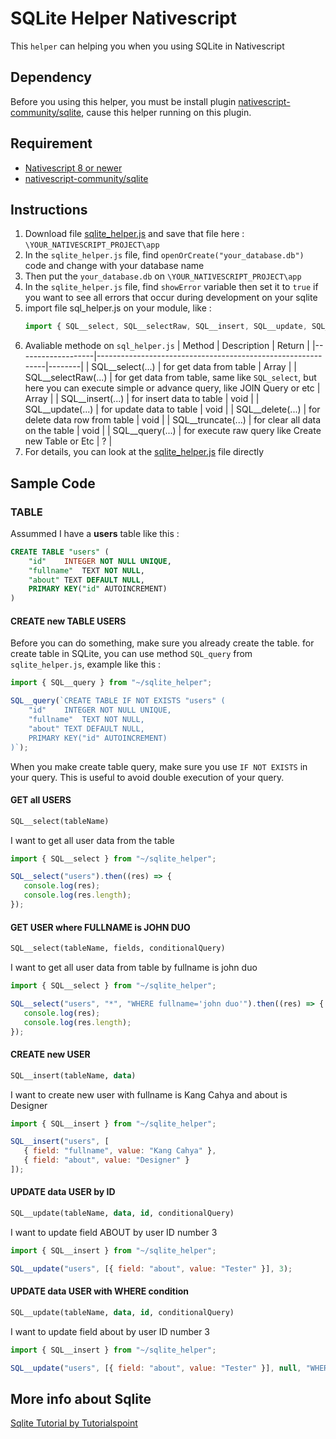 # SQLite Helper Nativescript
This ```helper``` can helping you when you using SQLite in Nativescript


## Dependency
Before you using this helper, you must be install plugin [nativescript-community/sqlite](https://github.com/nativescript-community/sqlite), cause this helper running on this plugin.


## Requirement
- [Nativescript 8 or newer](https://nativescript.org/)
- [nativescript-community/sqlite](https://github.com/nativescript-community/sqlite)


## Instructions
1. Download file [sqlite_helper.js](https://github.com/dyazincahya/sqlite-helper-nativescript/blob/main/sqlite_helper.js) and save that file here : ```\YOUR_NATIVESCRIPT_PROJECT\app```
2. In the ```sqlite_helper.js``` file, find ```openOrCreate("your_database.db")``` code and change with your database name
3. Then put the ```your_database.db``` on ```\YOUR_NATIVESCRIPT_PROJECT\app```
4. In the ```sqlite_helper.js``` file, find ```showError``` variable then set it to ```true``` if you want to see all errors that occur during development on your sqlite
5. import file sql_helper.js on your module, like :
   ``` javascript
   import { SQL__select, SQL__selectRaw, SQL__insert, SQL__update, SQL__delete, SQL__truncate, SQL__query } from "~/sqlite_helper";
   ```
6. Avaliable methode on ```sql_helper.js```
    | Method            | Description                                                 | Return |
    |-------------------|-------------------------------------------------------------|--------|
    | SQL__select(...)   | for get data from table                                         | Array  |
    | SQL__selectRaw(...) | for get data from table, same like ```SQL_select```, but here you can execute simple or advance query, like JOIN Query or etc | Array | 
    | SQL__insert(...)   | for insert data to table                                    | void   |
    | SQL__update(...)   | for update data to table                                    | void   |
    | SQL__delete(...)   | for delete data row from table                              | void   |
    | SQL__truncate(...) | for clear all data on the table                             | void   |
    | SQL__query(...)    | for execute raw query like Create new Table or Etc | ?      |
7. For details, you can look at the [sqlite_helper.js](https://github.com/dyazincahya/sqlite-helper-nativescript/blob/main/sqlite_helper.js) file directly


## Sample Code

### TABLE
Assummed I have a **users** table like this :
``` sql
CREATE TABLE "users" (
	"id"	INTEGER NOT NULL UNIQUE,
	"fullname"	TEXT NOT NULL,
	"about"	TEXT DEFAULT NULL,
	PRIMARY KEY("id" AUTOINCREMENT)
)
```

#### CREATE new TABLE USERS
Before you can do something, make sure you already create the table. for create table in SQLite, you can use method ```SQL_query``` from ```sqlite_helper.js```, example like this :
``` javascript
import { SQL__query } from "~/sqlite_helper";

SQL__query(`CREATE TABLE IF NOT EXISTS "users" (
	"id"	INTEGER NOT NULL UNIQUE,
	"fullname"	TEXT NOT NULL,
	"about"	TEXT DEFAULT NULL,
	PRIMARY KEY("id" AUTOINCREMENT)
)`);
```

When you make create table query, make sure you use ```IF NOT EXISTS``` in your query. This is useful to avoid double execution of your query.


#### GET all USERS
``` sql
SQL__select(tableName)
```
I want to get all user data from the table
``` javascript
import { SQL__select } from "~/sqlite_helper";

SQL__select("users").then((res) => {
   console.log(res);
   console.log(res.length);
});
```

#### GET USER where FULLNAME is JOHN DUO
```sql
SQL__select(tableName, fields, conditionalQuery)
```
I want to get all user data from table by fullname is john duo
``` javascript
import { SQL__select } from "~/sqlite_helper";

SQL__select("users", "*", "WHERE fullname='john duo'").then((res) => {
   console.log(res);
   console.log(res.length);
});
```

#### CREATE new USER
``` sql
SQL__insert(tableName, data)
```
I want to create new user with fullname is Kang Cahya and about is Designer
``` javascript
import { SQL__insert } from "~/sqlite_helper";

SQL__insert("users", [
   { field: "fullname", value: "Kang Cahya" },
   { field: "about", value: "Designer" }
]);
```

#### UPDATE data USER by ID
``` sql
SQL__update(tableName, data, id, conditionalQuery)
```
I want to update field ABOUT by user ID number 3
``` javascript
import { SQL__insert } from "~/sqlite_helper";

SQL__update("users", [{ field: "about", value: "Tester" }], 3);
```

#### UPDATE data USER with WHERE condition
``` sql
SQL__update(tableName, data, id, conditionalQuery)
```
I want to update field about by user ID number 3
``` javascript
import { SQL__insert } from "~/sqlite_helper";

SQL__update("users", [{ field: "about", value: "Tester" }], null, "WHERE id='3'");
```

## More info about Sqlite
[Sqlite Tutorial by Tutorialspoint](https://www.tutorialspoint.com/sqlite/index.htm)
